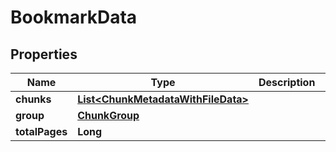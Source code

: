 

# BookmarkData


## Properties

| Name | Type | Description | Notes |
|------------ | ------------- | ------------- | -------------|
|**chunks** | [**List&lt;ChunkMetadataWithFileData&gt;**](ChunkMetadataWithFileData.md) |  |  |
|**group** | [**ChunkGroup**](ChunkGroup.md) |  |  |
|**totalPages** | **Long** |  |  |



